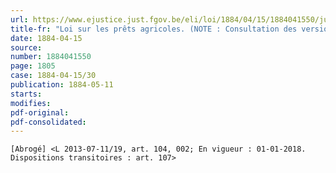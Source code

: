```yaml
---
url: https://www.ejustice.just.fgov.be/eli/loi/1884/04/15/1884041550/justel
title-fr: "Loi sur les prêts agricoles. (NOTE : Consultation des versions antérieures à partir du 02-08-2013 et mise à jour au 02-08-2013)"
date: 1884-04-15
source:
number: 1884041550
page: 1805
case: 1884-04-15/30
publication: 1884-05-11
starts:
modifies:
pdf-original:
pdf-consolidated:
---
```


`[Abrogé] <L 2013-07-11/19, art. 104, 002; En vigueur : 01-01-2018. Dispositions transitoires : art. 107>`
